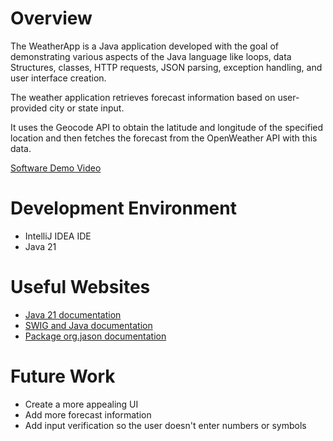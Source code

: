 # Overview

The WeatherApp is a Java application developed with the goal of demonstrating various aspects of the Java language like loops, data Structures, classes, HTTP requests, JSON parsing, exception handling, and user interface creation.

The weather application retrieves forecast information based on user-provided city or state input. 

It uses the Geocode API to obtain the latitude and longitude of the specified location and then fetches the forecast from the OpenWeather API with this data.

[Software Demo Video](https://youtu.be/TTNpjYUx3sk)

# Development Environment

- IntelliJ IDEA IDE
- Java 21

# Useful Websites

- [Java 21 documentation](https://docs.oracle.com/en/java/javase/21/)
- [SWIG and Java documentation](http://url.link.goes.here)
- [Package org.jason documentation](https://stleary.github.io/JSON-java/index.html)

# Future Work

- Create a more appealing UI
- Add more forecast information
- Add input verification so the user doesn't enter numbers or symbols